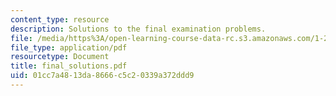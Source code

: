 ```yaml
---
content_type: resource
description: Solutions to the final examination problems.
file: /media/https%3A/open-learning-course-data-rc.s3.amazonaws.com/1-201j-introduction-to-transportation-systems-fall-2006/01cc7a4813da8666c5c20339a372ddd9_final_solutions.pdf
file_type: application/pdf
resourcetype: Document
title: final_solutions.pdf
uid: 01cc7a48-13da-8666-c5c2-0339a372ddd9
---
```

